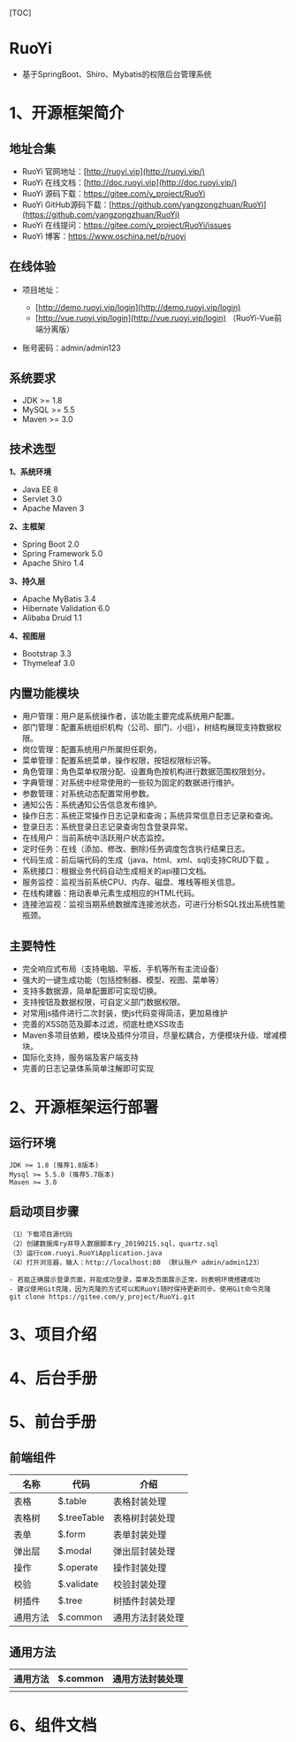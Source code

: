 [TOC]

# RuoYi

- 基于SpringBoot、Shiro、Mybatis的权限后台管理系统



# 1、开源框架简介

## 地址合集

- RuoYi 官网地址：[http://ruoyi.vip](http://ruoyi.vip/)
- RuoYi 在线文档：[http://doc.ruoyi.vip](http://doc.ruoyi.vip/)
- RuoYi 源码下载：https://gitee.com/y_project/RuoYi
- RuoYi GitHub源码下载：[https://github.com/yangzongzhuan/RuoYi](https://github.com/yangzongzhuan/RuoYi)
- RuoYi 在线提问：https://gitee.com/y_project/RuoYi/issues
- RuoYi 博客：https://www.oschina.net/p/ruoyi



## 在线体验	

- 项目地址：
  - [http://demo.ruoyi.vip/login](http://demo.ruoyi.vip/login)
  - [http://vue.ruoyi.vip/login](http://vue.ruoyi.vip/login) （RuoYi-Vue前端分离版）

- 账号密码：admin/admin123



## 系统要求

- JDK >= 1.8
- MySQL >= 5.5
- Maven >= 3.0



## 技术选型

**1、系统环境**

- Java EE 8
- Servlet 3.0
- Apache Maven 3

**2、主框架**

- Spring Boot 2.0
- Spring Framework 5.0
- Apache Shiro 1.4

**3、持久层**

- Apache MyBatis 3.4
- Hibernate Validation 6.0
- Alibaba Druid 1.1

**4、视图层**

- Bootstrap 3.3
- Thymeleaf 3.0



## 内置功能模块

- 用户管理：用户是系统操作者，该功能主要完成系统用户配置。
- 部门管理：配置系统组织机构（公司、部门、小组），树结构展现支持数据权限。
- 岗位管理：配置系统用户所属担任职务。
- 菜单管理：配置系统菜单，操作权限，按钮权限标识等。
- 角色管理：角色菜单权限分配、设置角色按机构进行数据范围权限划分。
- 字典管理：对系统中经常使用的一些较为固定的数据进行维护。
- 参数管理：对系统动态配置常用参数。
- 通知公告：系统通知公告信息发布维护。
- 操作日志：系统正常操作日志记录和查询；系统异常信息日志记录和查询。
- 登录日志：系统登录日志记录查询包含登录异常。
- 在线用户：当前系统中活跃用户状态监控。
- 定时任务：在线（添加、修改、删除)任务调度包含执行结果日志。
- 代码生成：前后端代码的生成（java、html、xml、sql)支持CRUD下载 。
- 系统接口：根据业务代码自动生成相关的api接口文档。
- 服务监控：监视当前系统CPU、内存、磁盘、堆栈等相关信息。
- 在线构建器：拖动表单元素生成相应的HTML代码。
- 连接池监视：监视当期系统数据库连接池状态，可进行分析SQL找出系统性能瓶颈。



## 主要特性



- 完全响应式布局（支持电脑、平板、手机等所有主流设备）
- 强大的一键生成功能（包括控制器、模型、视图、菜单等）
- 支持多数据源，简单配置即可实现切换。
- 支持按钮及数据权限，可自定义部门数据权限。
- 对常用js插件进行二次封装，使js代码变得简洁，更加易维护
- 完善的XSS防范及脚本过滤，彻底杜绝XSS攻击
- Maven多项目依赖，模块及插件分项目，尽量松耦合，方便模块升级、增减模块。
- 国际化支持，服务端及客户端支持
- 完善的日志记录体系简单注解即可实现



# 2、开源框架运行部署

## 运行环境

```text
JDK >= 1.8 (推荐1.8版本)
Mysql >= 5.5.0 (推荐5.7版本)
Maven >= 3.0
```



## 启动项目步骤

```
（1）下载项目源代码
（2）创建数据库ry并导入数据脚本ry_20190215.sql，quartz.sql
（3）运行com.ruoyi.RuoYiApplication.java
（4）打开浏览器，输入：http://localhost:80 （默认账户 admin/admin123）

- 若能正确展示登录页面，并能成功登录，菜单及页面展示正常，则表明环境搭建成功
- 建议使用Git克隆，因为克隆的方式可以和RuoYi随时保持更新同步。使用Git命令克隆
git clone https://gitee.com/y_project/RuoYi.git
```



# 3、项目介绍



# 4、后台手册



# 5、前台手册

## 前端组件

| 名称     | 代码        | 介绍             |
| -------- | ----------- | ---------------- |
| 表格     | $.table     | 表格封装处理     |
| 表格树   | $.treeTable | 表格树封装处理   |
| 表单     | $.form      | 表单封装处理     |
| 弹出层   | $.modal     | 弹出层封装处理   |
| 操作     | $.operate   | 操作封装处理     |
| 校验     | $.validate  | 校验封装处理     |
| 树插件   | $.tree      | 树插件封装处理   |
| 通用方法 | $.common    | 通用方法封装处理 |



## 通用方法

| 通用方法 | $.common | 通用方法封装处理 |
| -------- | -------- | ---------------- |
|          |          |                  |





# 6、组件文档
